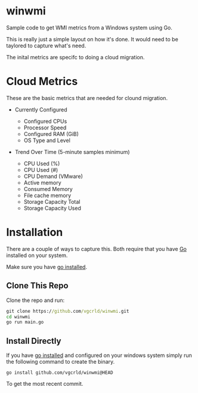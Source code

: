 # winwmi

Sample code to get WMI metrics from a Windows system using Go.

This is really just a simple layout on how it's done. It would need to 
be taylored to capture what's need.

The inital metrics are specifc to doing a cloud migration.

# Cloud Metrics

These are the basic metrics that are needed for clound migration. 

* Currently Configured 
  * Configured CPUs 
  * Processor Speed 
  * Configured RAM (GiB) 
  * OS Type and Level

* Trend Over Time (5-minute samples minimum) 
  * CPU Used (%)  
  * CPU Used (#) 
  * CPU Demand (VMware)  
  * Active memory 
  * Consumed Memory 
  * File cache memory 
  * Storage Capacity Total 
  * Storage Capacity Used 

# Installation

There are a couple of ways to capture this. 
Both require that you have [Go](https://go.dev/dl/) installed on your 
system. 

Make sure you have [go installed](https://go.dev/dl/).

## Clone This Repo

Clone the repo and run:

```cmd
git clone https://github.com/vgcrld/winwmi.git
cd winwmi
go run main.go
```

## Install Directly

If you have [go installed](https://go.dev/dl/) and configured on your windows system simply run
the following command to create the binary.

`go install github.com/vgcrld/winwmi@HEAD`

To get the most recent commit.
